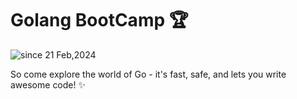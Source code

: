 #  Golang BootCamp 🏆

  <p>
    <img src="https://komarev.com/ghpvc/?username=go-projects&label=Golang%20BootCamp&color=0e75b6&style=flat" alt="since 21 Feb,2024" />
  </p>

So come explore the world of Go - it's fast, safe, and lets you write awesome code!  ️✨
